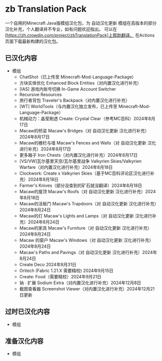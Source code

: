 # zb Translation Pack
一个自用的Minecraft Java版模组汉化包，为 自动汉化更新 模组在高版本的部分汉化补充，个人翻译并不专业，如有问题欢迎指出。
可以在[https://zh.crowdin.com/project/zbTranslationPack]上帮助翻译。
在Actions页面下载最新构建的汉化包。

## 已汉化内容
- 模组
  - ChatShot（已上传至 Minecraft-Mod-Language-Package）
  - 方块实体优化 Enhanced Block Entities（对内置汉化进行补充）
  - [IAS] 游戏内账号切换 In-Game Account Switcher
  - Recursive Resources
  - 旅行者背包 Traveler's Backpack（对内置汉化进行补充）
  - [WT] WorldTools（与内置汉化独立发布，已上传至 Minecraft-Mod-Language-Package）
  - 机械动力：晶莹剔透 Create: Crystal Clear（参考MC百科）2024年8月17日
  - Macaw的桥梁 Macaw's Bridges（对 自动汉化更新 汉化进行补充）2024年8月17日
  - Macaw的栅栏与墙 Macaw's Fences and Walls（对 自动汉化更新 汉化进行补充）2024年8月17日
  - 更多箱子 Iron Chests（对内置汉化进行补充）2024年8月17日
  - [VS/VW]瓦尔基里天空/瓦尔基里战争 Valkyrien Skies/Valkyrien Warfare（对内置汉化进行补充）2024年8月18日
  - Clockwork: Create x Valkyrien Skies（基于MC百科评论区汉化进行补充）2024年8月18日
  - Farmer's Knives（部分没查到的矿石就没翻译）2024年8月18日
  - Macaw的屋顶 Macaw's Roofs（对 自动汉化更新 汉化进行补充）2024年8月18日
  - Macaw的活板门 Macaw's Trapdoors（对 自动汉化更新 汉化进行补充）2024年8月24日
  - Macaw的灯 Macaw's Lights and Lamps（对 自动汉化更新 汉化进行补充）2024年8月24日
  - Macaw的家具 Macaw's Furniture（对 自动汉化更新 汉化进行补充）2024年8月24日
  - Macaw 的窗户 Macaw's Windows（对 自动汉化更新 汉化进行补充）2024年8月24日
  - Macaw's Paths and Pavings（对 自动汉化更新 汉化进行补充）2024年8月24日
  - Create Deco 2024年8月31日
  - Oritech (Fabric 1.21.X 需要精校) 2024年9月15日
  - Create: Food（需要精校）2024年9月21日
  - 钠 · 扩展 Sodium Extra（对内置汉化进行补充）2024年12月8日
  - 截图查看器 Screenshot Viewer（对内置汉化进行补充）2024年12月21日更新
## 过时已汉化内容
- 模组
## 准备汉化内容
- 模组

